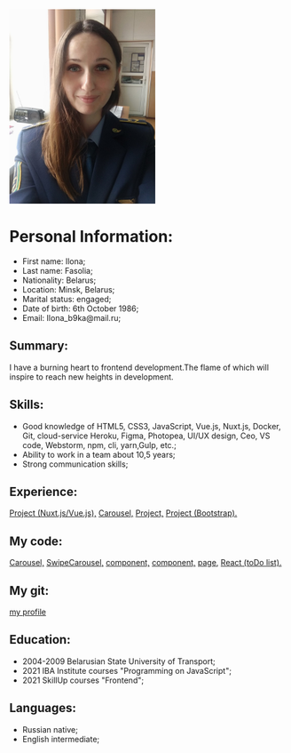 <html>
 <head>
  <meta http-equiv="Content-Type" content="text/html; charset=utf-8">
  <title>cv</title>
 </head>
 <body>

 <div class="content">
  <div>
  <Img src="ilona.jpg"  Width="auto" Height="350px">
  </div>
  
<h1> Personal Information: </h1>

<p>
  <ul>
    <li>First name: Ilona;</li>
    <li>Last name: Fasolia;</li>
    <li>Nationality: Belarus;</li>
    <li>Location: Minsk, Belarus;</li>
    <li>Marital status: engaged;</li>
    <li>Date of birth: 6th October 1986;</li>
    <li>Email: Ilona_b9ka@mail.ru;</li>
  </ul>
</p>

  <h2>Summary:</h2>

<p>  
  I have a burning heart to frontend development.The flame of which will inspire to reach new heights in development.</p>

  <h2>Skills:</h2>

<div>  
  <ul>
    <li>Good knowledge of HTML5, CSS3, JavaScript, Vue.js, Nuxt.js, Docker, Git, cloud-service Heroku, Figma, Photopea, UI/UX design, Ceo, VS code, Webstorm, npm, cli, yarn,Gulp, etc.;</li>
    <li>Ability to work in a team about 10,5 years;</li>
    <li>Strong communication skills;</li>
  </ul>
</div>

<h2>Experience:</h2>

<div> 
<a href="https://github.com/Biven160690/Dreamcar.git">Project (Nuxt.js/Vue.js),</a>
<a href="https://github.com/ilona1986/Carousel">Carousel,</a>
<a href="https://github.com/ilona1986/grid_template">Project,</a>
<a href="https://github.com/ilona1986/kinoZal">Project (Bootstrap).</a>
</div>

  <h2>My code:</h2>

<div>
  <a href="https://github.com/ilona1986/Carousel/blob/master/assets/js/carousel.js">Carousel,</a>
  <a href="https://github.com/ilona1986/Carousel/blob/master/assets/js/swipe-carousel.js">SwipeCarousel,</a>
  <a href="https://github.com/Biven160690/Dreamcar/blob/main/components/changePassword.vue">component,</a>
  <a href="https://github.com/Biven160690/Dreamcar/blob/main/components/userSettings.vue">component,</a>
  <a href="https://github.com/Biven160690/Dreamcar/blob/main/pages/editUserInformation.vue">page,</a>
  <a href="https://github.com/ilona1986/React">React (toDo list).</a>
</div>

  <h2>My git:</h2>

<div>
  <a href="https://github.com/ilona1986"> my profile</a>
</div>

<h2>Education:</h2>

<div> 
  <ul>
    <li>2004-2009 Belarusian State University of Transport;</li>
    <li>2021 IBA Institute courses "Programming on JavaScript";</li>
    <li>2021 SkillUp courses "Frontend";</li>
  </ul>
</div>

<h2>Languages:</h2>

<div>  
  <ul>
    <li>Russian native;</li>
    <li>English intermediate;</li>
  </ul>
</div>
</body>

 <style>
 .content {
     font-weight: auto ;
     display: flex - column ;
     text-align: left; 
     margin-top: 1rem;
     padding: 5px;
  } 

  . h2 {
     padding: 7px;
  } 
  </style>

</html>
